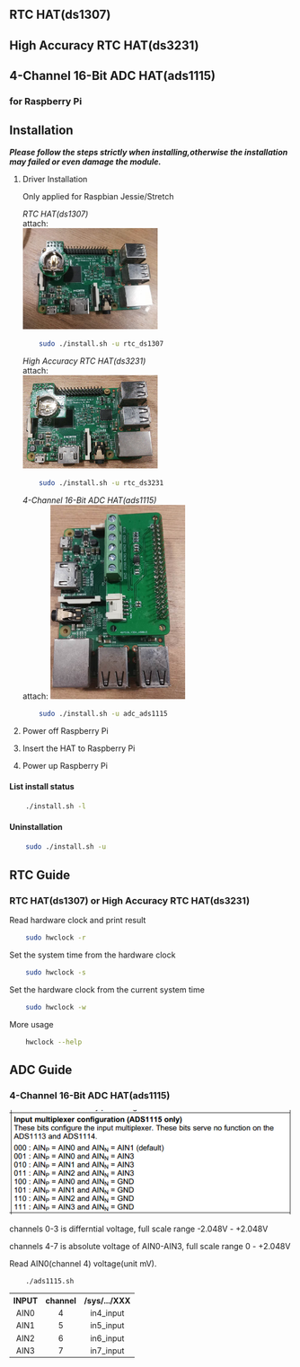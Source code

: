 ## RTC HAT(ds1307)
## High Accuracy RTC HAT(ds3231)
## 4-Channel 16-Bit ADC HAT(ads1115)
### for Raspberry Pi
##
## Installation

***Please follow the steps strictly when installing,otherwise the installation may failed or even damage the module.***
1. Driver Installation

    Only applied for Raspbian Jessie/Stretch

    *RTC HAT(ds1307)*  
	attach:  
	<img src="https://github.com/Seeed-Studio/pi-hats/blob/master/picture/rtc_ds1307.png" width="50%" height="50%" />  
    ```bash
        sudo ./install.sh -u rtc_ds1307
    ```
    *High Accuracy RTC HAT(ds3231)*  
	attach:  
	<img src="https://github.com/Seeed-Studio/pi-hats/blob/master/picture/rtc_ds3231.png" width="50%" height="50%" /> 
    ```bash
        sudo ./install.sh -u rtc_ds3231
    ```
    *4-Channel 16-Bit ADC HAT(ads1115)*  
	attach:
	<img src="https://github.com/Seeed-Studio/pi-hats/blob/master/picture/ads_1115.png" width="50%" height="50%" /> 
    ```bash
        sudo ./install.sh -u adc_ads1115
    ```
2. Power off Raspberry Pi
3. Insert the HAT to Raspberry Pi
4. Power up Raspberry Pi

#### List install status
```bash
    ./install.sh -l
```

#### Uninstallation
```bash
    sudo ./install.sh -u
```

##
## RTC Guide
### RTC HAT(ds1307) or High Accuracy RTC HAT(ds3231)
Read hardware clock and print result
```bash
    sudo hwclock -r
```
Set the system time from the hardware clock
```bash
    sudo hwclock -s
```
Set the hardware clock from the current system time
```bash
    sudo hwclock -w
```
More usage
```bash
    hwclock --help
```
##
## ADC Guide
### 4-Channel 16-Bit ADC HAT(ads1115)
![](https://github.com/Seeed-Studio/pi-hats/raw/master/images/ads1115-channels.png) 

channels 0-3 is differntial voltage, full scale range -2.048V - +2.048V 

channels 4-7 is absolute voltage of AIN0-AIN3, full scale range 0 - +2.048V

Read AIN0(channel 4) voltage(unit mV).
```bash
	./ads1115.sh
```

<div>
        <table border="0">
	  <tr align="center">
	    <th>INPUT</th>
	    <th>channel</th>
	    <th>/sys/.../XXX</th>
	  </tr>
	  <tr align="center">
	    <td>AIN0</td>
	    <td>4</td>
	    <td>in4_input</td>
	  </tr>
	  <tr align="center">
	    <td>AIN1</td>
	    <td>5</td>
	    <td>in5_input</td>
	  </tr>
	  <tr align="center">
	    <td>AIN2</td>
	    <td>6</td>
	    <td>in6_input</td>
	  </tr>
	  <tr align="center">
	    <td>AIN3</td>
	    <td>7</td>
	    <td>in7_input</td>
	  </tr>
	</table>
</div>
